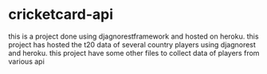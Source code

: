 # cricketcard-api
this is a project done using djagnorestframework and hosted on heroku.
this project has hosted the t20 data of several country players using djagnorest and heroku.
this project have some other files to collect data of players from various api
